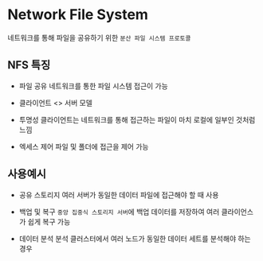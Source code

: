 # Network File System
네트워크를 통해 파일을 공유하기 위한 `분산 파일 시스템 프로토콜` 


## NFS 특징
- 파일 공유
	네트워크를 통한 파일 시스템 접근이 가능

- 클라이언트 <> 서버 모델
	
- 투명성
	클라이언트는 네트워크를 통해 접근하는 파일이 마치 로컬에 일부인 것처럼 느낌

- 엑세스 제어
	파일 및 폴더에 접근을 제어 가능

## 사용예시
- 공유 스토리지
	여러 서버가 동일한 데이터 파일에 접근해야 할 때 사용 

- 백업 및 복구
	`중앙 집중식 스토리지 서버`에 백업 데이터를 저장하여 여러 클라이언스가 쉽게 복구 가능

- 데이터 분석
	분석 클러스터에서 여러 노드가 동일한 데이터 세트를 분석해야 하는 경우
